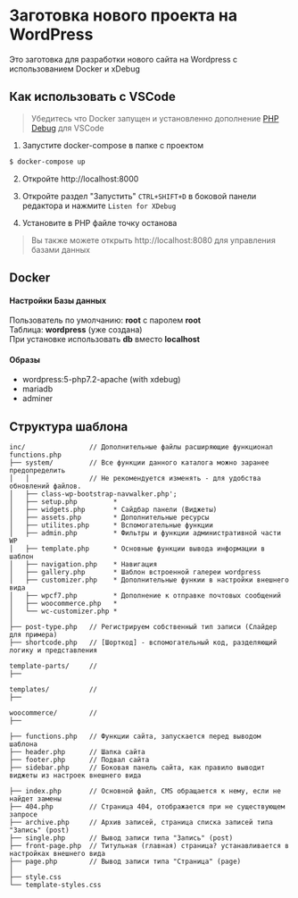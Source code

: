 # Заготовка нового проекта на WordPress

Это заготовка для разработки нового сайта на Wordpress с использованием Docker и xDebug

## Как использовать с VSCode

> Убедитесь что Docker запущен и установленно дополнение [PHP Debug](https://marketplace.visualstudio.com/items?itemName=felixfbecker.php-debug) для VSCode


1. Запустите docker-compose в папке с проектом
```sh
$ docker-compose up
```

2. Откройте http://localhost:8000

3. Откройте раздел "Запустить" `CTRL+SHIFT+D` в боковой панели редактора и нажмите `Listen for XDebug`

4. Установите в PHP файле точку останова

> Вы также можете открыть http://localhost:8080 для управления базами данных

## Docker ##
#### Настройки Базы данных ####
Пользователь по умолчанию: __root__ с паролем __root__  
Таблица: __wordpress__ (уже создана)  
При установке использовать __db__ вместо __localhost__  

#### Образы ####
- wordpress:5-php7.2-apache (with xdebug)
- mariadb
- adminer

## Структура шаблона ##

```
inc/                // Дополнительные файлы расширяющие функционал functions.php
├── system/         // Все функции данного каталога можно заранее предопределить
│   │               // Не рекомендуется изменять - для удобства обновлений файлов.
│   ├── class-wp-bootstrap-navwalker.php';
│   ├── setup.php         *
│   ├── widgets.php       * Сайдбар панели (Виджеты)
│   ├── assets.php        * Дополнительные ресурсы
│   ├── utilites.php      * Вспомогательные функции
│   ├── admin.php         * Фильтры и функции административной части WP
│   ├── template.php      * Основные функции вывода информации в шаблон
│   ├── navigation.php    * Навигация
│   ├── gallery.php       * Шаблон встроенной галереи wordpress
│   ├── customizer.php    * Дополнительные функии в настройки внешнего вида
│   ├── wpcf7.php         * Дополнение к отправке почтовых сообщений
│   ├── woocommerce.php   *
│   └── wc-customizer.php *
│
├── post-type.php   // Регистрируем собственный тип записи (Слайдер для примера)
├── shortcode.php   // [Шорткод] - вспомогательный код, разделяющий логику и представления

template-parts/     //
├──

templates/          //
├──

woocommerce/        //
├──

├── functions.php   // Функции сайта, запускается перед выводом шаблона
├── header.php      // Шапка сайта
├── footer.php      // Подвал сайта
├── sidebar.php     // Боковая панель сайта, как правило выводит виджеты из настроек внешнего вида

├── index.php       // Основной файл, CMS обращается к нему, если не найдет замены
├── 404.php         // Страница 404, отображается при не существующем запросе
├── archive.php     // Архив записей, страница списка записей типа "Запись" (post)
├── single.php      // Вывод записи типа "Запись" (post)
├── front-page.php  // Титульная (главная) страница? устанавливается в настройках внешнего вида
├── page.php        // Вывод записи типа "Страница" (page)
│
├── style.css
└── template-styles.css
```
